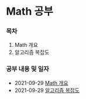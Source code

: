 # Math 공부 

### 목차

1. Math 개요 
2. 알고리즘 복잡도
<!-- 2. HTML 이란
3. TEXT 요소
4. 구조를 나타내는 요소 
5. 목록과 표
6. 임베디드 요소
7. 폼 관련 요소
8. 전역 속성 -->

### 공부 내용 및 일자 

- 2021-09-29 [Math 개요](./overview/README.md)
- 2021-09-29 [알고리즘 복잡도](./algorithmComplexity/README.md)
<!-- - 2021-08-29 [HTML 이란? (선행)](./0829/README.md)
- 2021-08-30 [HTML 이란?](./0830/README.md)
- 2021-08-31 [TEXT 요소](./0831/README.md)
- 2021-09-01 [목록과 표 (선행)](./0901/README.md)
- 2021-09-02 [목록과 표, 임베디드 요소](./0902/README.md)
- 2021-09-03 [폼 관련 요소](./0903/README.md) 
- 2021-09-03 [전역 속성](./0903-1/README.md) 
- 2021-09-04 [복습](./0904/README.md) 
- 2021-09-05 [복습](./0905/README.md) 
 -->
